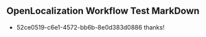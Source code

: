 ## OpenLocalization Workflow Test MarkDown
* 52ce0519-c6e1-4572-bb6b-8e0d383d0886 thanks!

<!--HONumber=Aug16_HO1-->


